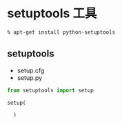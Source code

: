 # setuptools 工具

```sh
% apt-get install python-setuptools
```

## setuptools

* setup.cfg
* setup.py

```python
from setuptools import setup

setup(

  )
```